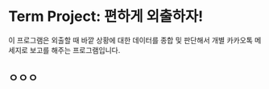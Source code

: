 # Term Project: 편하게 외출하자!
이 프로그램은 외출할 때 바깥 상황에 대한 데이터를 종합 및 판단해서 개별 카카오톡 메세지로 보고를 해주는 프로그램입니다.

## ㅇㅇㅇ
